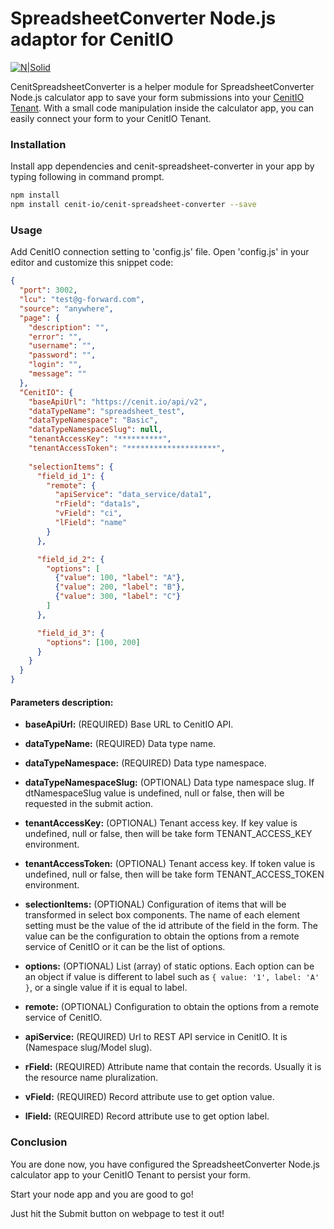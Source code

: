 # SpreadsheetConverter Node.js adaptor for CenitIO

[![N|Solid](http://www.spreadsheetconverter.com/wp-content/uploads/2013/08/logo.png)](http://www.spreadsheetconverter.com)

CenitSpreadsheetConverter is a helper module for SpreadsheetConverter Node.js calculator app to save your form submissions into 
your [CenitIO Tenant](https://cenit.io/). With a small code manipulation inside the calculator app, you can easily connect 
your form to your CenitIO Tenant.

### Installation

Install app dependencies and cenit-spreadsheet-converter in your app by typing following in command prompt.

```sh
npm install
npm install cenit-io/cenit-spreadsheet-converter --save
```

### Usage

Add CenitIO connection setting to 'config.js' file. Open 'config.js' in your editor and customize this snippet code:

```json
{
  "port": 3002,
  "lcu": "test@g-forward.com",
  "source": "anywhere",
  "page": {
    "description": "",
    "error": "",
    "username": "",
    "password": "",
    "login": "",
    "message": ""
  },
  "CenitIO": {
    "baseApiUrl": "https://cenit.io/api/v2",
    "dataTypeName": "spreadsheet_test",
    "dataTypeNamespace": "Basic",
    "dataTypeNamespaceSlug": null,
    "tenantAccessKey": "**********",
    "tenantAccessToken": "********************",
    
    "selectionItems": {
      "field_id_1": {
        "remote": {
          "apiService": "data_service/data1",
          "rField": "data1s",
          "vField": "ci",
          "lField": "name"
        }
      },

      "field_id_2": {
        "options": [
          {"value": 100, "label": "A"},
          {"value": 200, "label": "B"},
          {"value": 300, "label": "C"}
        ]
      },

      "field_id_3": {
        "options": [100, 200]
      }
    }
  }
}
```

#### Parameters description:

* **baseApiUrl:**             (REQUIRED) Base URL to CenitIO API.
* **dataTypeName:**           (REQUIRED) Data type name.
* **dataTypeNamespace:**      (REQUIRED) Data type namespace.
* **dataTypeNamespaceSlug:**  (OPTIONAL) Data type namespace slug. If dtNamespaceSlug value is undefined, null or false, 
                                         then will be requested in the submit action.
                                         
* **tenantAccessKey:**        (OPTIONAL) Tenant access key. If key value is undefined, null or false, then will be 
                                         take form TENANT_ACCESS_KEY environment.
                                         
* **tenantAccessToken:**      (OPTIONAL) Tenant access key. If token value is undefined, null or false, then will be 
                                         take form TENANT_ACCESS_TOKEN environment.
                                  
* **selectionItems:**   (OPTIONAL) Configuration of items that will be transformed in select box components. The name of 
                                   each element setting must be the value of the id attribute of the field in the form.
                                   The value can be the configuration to obtain the options from a remote service of 
                                   CenitIO or it can be the list of options.
                                   
* **options:**          (OPTIONAL) List (array) of static options. Each option can be an object if value is different to 
                                   label such as ``{ value: '1', label: 'A' }``, or a single value if it is equal to label.
                                   
* **remote:**           (OPTIONAL) Configuration to obtain the options from a remote service of CenitIO.

* **apiService:**       (REQUIRED) Url to REST API service in CenitIO. It is (Namespace slug/Model slug).
* **rField:**           (REQUIRED) Attribute name that contain the records. Usually it is the resource name pluralization.
* **vField:**           (REQUIRED) Record attribute use to get option value.
* **lField:**           (REQUIRED) Record attribute use to get option label.
                             
                             
### Conclusion

You are done now, you have configured the SpreadsheetConverter Node.js calculator app to your CenitIO Tenant to persist your form.

Start your node app and you are good to go!

Just hit the Submit button on webpage to test it out!
